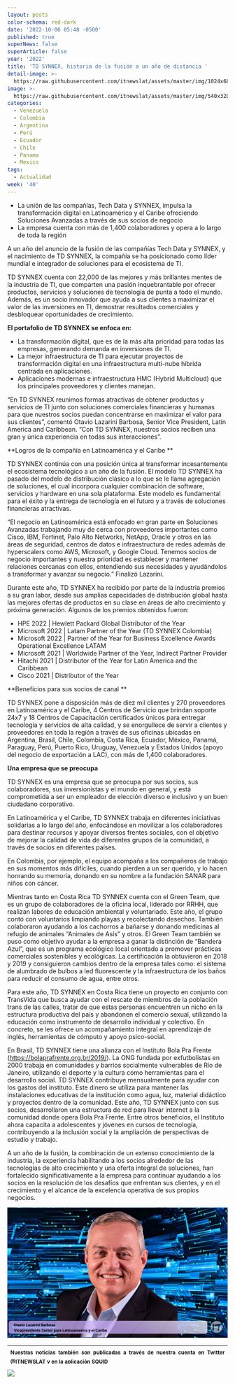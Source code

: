 ```yaml
---
layout: posts
color-schema: red-dark
date: '2022-10-06 05:48 -0500'
published: true
superNews: false
superArticle: false
year: '2022'
title: 'TD SYNNEX, historia de la fusión a un año de distancia '
detail-image: >-
  https://raw.githubusercontent.com/itnewslat/assets/master/img/1024x680/Otavio-Lazarini-Barbosa-g.jpg
image: >-
  https://raw.githubusercontent.com/itnewslat/assets/master/img/540x320/Otavio-Lazarini-Barbosa-p.jpg
categories:
  - Venezuela
  - Colombia
  - Argentina
  - Perú
  - Ecuador
  - Chile
  - Panama
  - Mexico
tags:
  - Actualidad
week: '40'
---
```

- La unión de las compañías, Tech Data y SYNNEX, impulsa la transformación digital en Latinoamérica y el Caribe ofreciendo Soluciones Avanzadas a través de sus socios de negocio 
- La empresa cuenta con más de 1,400 colaboradores y opera a lo largo de toda la región
 
A un año del anuncio de la fusión de las compañías Tech Data y SYNNEX, y el nacimiento de TD SYNNEX, la compañía se ha posicionado como líder mundial e integrador de soluciones para el ecosistema de TI. 

TD SYNNEX cuenta con 22,000 de las mejores y más brillantes mentes de la industria de TI, que comparten una pasión inquebrantable por ofrecer productos, servicios y soluciones de tecnología de punta a todo el mundo. Además, es un socio innovador que ayuda a sus clientes a maximizar el valor de las inversiones en TI, demostrar resultados comerciales y desbloquear oportunidades de crecimiento. 

**El portafolio de TD SYNNEX se enfoca en:** 

- La transformación digital, que es de la más alta prioridad para todas las empresas, generando demanda en inversiones de TI. 
- La mejor infraestructura de TI para ejecutar proyectos de transformación digital en una infraestructura multi-nube híbrida centrada en aplicaciones. 
- Aplicaciones modernas e infraestructura HMC (Hybrid Multicloud) que los principales proveedores y clientes manejan.

“En TD SYNNEX reunimos formas atractivas de obtener productos y servicios de TI junto con soluciones comerciales financieras y humanas para que nuestros socios puedan concentrarse en maximizar el valor para sus clientes”, comentó Otavio Lazarini Barbosa, Senior Vice President, Latin America and Caribbean. “Con TD SYNNEX, nuestros socios reciben una gran y única experiencia en todas sus interacciones”. 

**Logros de la compañía en Latinoamérica y el Caribe **

TD SYNNEX continúa con una posición única al transformar incesantemente el ecosistema tecnológico a un año de la fusión. El modelo TD SYNNEX ha pasado del modelo de distribución clásico a lo que se le llama agregación de soluciones, el cual incorpora cualquier combinación de software, servicios y hardware en una sola plataforma. Este modelo es fundamental para el éxito y la entrega de tecnología en el futuro y a través de soluciones financieras atractivas. 

“El negocio en Latinoamérica está enfocado en gran parte en Soluciones Avanzadas trabajando muy de cerca con proveedores importantes como Cisco, IBM, Fortinet, Palo Alto Networks, NetApp, Oracle y otros en las áreas de seguridad, centros de datos e infraestructura de redes además de hyperscalers como AWS, Microsoft, y Google Cloud. Tenemos socios de negocio importantes y nuestra prioridad es establecer y mantener relaciones cercanas con ellos, entendiendo sus necesidades y ayudándolos a transformar y avanzar su negocio.” Finalizó Lazarini. 

Durante este año, TD SYNNEX ha recibido por parte de la industria premios a su gran labor, desde sus amplias capacidades de distribución global hasta las mejores ofertas de productos en su clase en áreas de alto crecimiento y próxima generación. Algunos de los premios obtenidos fueron: 

- HPE 2022 | Hewlett Packard Global Distributor of the Year  
- Microsoft 2022 | Latam Partner of the Year (TD SYNNEX Colombia) 
- Microsoft 2022 | Partner of the Year for Business Excellence Awards Operational Excellence LATAM 
- Microsoft 2021 | Worldwide Partner of the Year, Indirect Partner Provider 
- Hitachi 2021 | Distributor of the Year for Latin America and the Caribbean  
- Cisco 2021 | Distributor of the Year

**Beneficios para sus socios de canal  **

TD SYNNEX pone a disposición más de diez mil clientes y 270 proveedores en Latinoamérica y el Caribe, 4 Centros de Servicio que brindan soporte 24x7 y 18 Centros de Capacitación certificados únicos para entregar tecnología y servicios de alta calidad, y se enorgullece de servir a clientes y proveedores en toda la región a través de sus oficinas ubicadas en Argentina, Brasil, Chile, Colombia, Costa Rica, Ecuador, México, Panamá, Paraguay, Perú, Puerto Rico, Uruguay, Venezuela y Estados Unidos (apoyo del negocio de exportación a LAC), con más de 1,400 colaboradores. 

**Una empresa que se preocupa** 

TD SYNNEX es una empresa que se preocupa por sus socios, sus colaboradores, sus inversionistas y el mundo en general, y está comprometida a ser un empleador de elección diverso e inclusivo y un buen ciudadano corporativo.  

En Latinoamérica y el Caribe, TD SYNNEX trabaja en diferentes iniciativas solidarias a lo largo del año, enfocándose en movilizar a los colaboradores para destinar recursos y apoyar diversos frentes sociales, con el objetivo de mejorar la calidad de vida de diferentes grupos de la comunidad, a través de socios en diferentes países. 

En Colombia, por ejemplo, el equipo acompaña a los compañeros de trabajo en sus momentos más difíciles, cuando pierden a un ser querido, y lo hacen honrando su memoria, donando en su nombre a la fundación SANAR para niños con cáncer.  

Mientras tanto en Costa Rica TD SYNNEX cuenta con el Green Team, que es un grupo de colaboradores de la oficina local, liderado por RRHH, que realizan labores de educación ambiental y voluntariado. Este año, el grupo contó con voluntarios limpiando playas y recolectando desechos. También colaboraron ayudando a los cachorros a bañarse y donando medicinas al refugio de animales “Animales de Asís” y otros. El Green Team también se puso como objetivo ayudar a la empresa a ganar la distinción de “Bandera Azul”, que es un programa ecológico local orientado a promover prácticas comerciales sostenibles y ecológicas. La certificación la obtuvieron en 2018 y 2019 y consiguieron cambios dentro de la empresa tales como: el sistema de alumbrado de bulbos a led fluorescente y la infraestructura de los baños para reducir el consumo de agua, entre otros. 

Para este año, TD SYNNEX en Costa Rica tiene un proyecto en conjunto con TransVida que busca ayudar con el rescate de miembros de la población trans de las calles, tratar de que estas personas encuentren un nicho en la estructura productiva del país y abandonen el comercio sexual, utilizando la educación como instrumento de desarrollo individual y colectivo. En concreto, se les ofrece un acompañamiento integral en aprendizaje de inglés, herramientas de cómputo y apoyo psico-social. 

En Brasil, TD SYNNEX tiene una alianza con el Instituto Bola Pra Frente (https://bolaprafrente.org.br/2019/). La ONG fundada por exfutbolistas en 2000 trabaja en comunidades y barrios socialmente vulnerables de Río de Janeiro, utilizando el deporte y la cultura como herramientas para el desarrollo social. TD SYNNEX contribuye mensualmente para ayudar con los gastos del instituto. Este dinero se utiliza para mantener las instalaciones educativas de la institución como agua, luz, material didáctico y proyectos dentro de la comunidad. Este año, TD SYNNEX junto con sus socios, desarrollaron una estructura de red para llevar internet a la comunidad donde opera Bola Pra Frente. Entre otros beneficios, el Instituto ahora capacita a adolescentes y jóvenes en cursos de tecnología, contribuyendo a la inclusión social y la ampliación de perspectivas de estudio y trabajo. 

A un año de la fusión, la combinación de un extenso conocimiento de la industria, la experiencia habilitando a los socios alrededor de las tecnologías de alto crecimiento y una oferta integral de soluciones, han fortalecido significativamente a la empresa para continuar ayudando a los socios en la resolución de los desafíos que enfrentan sus clientes, y en el crecimiento y el alcance de la excelencia operativa de sus propios negocios. 

![](https://raw.githubusercontent.com/itnewslat/assets/master/img/540x320/Otavio-Lazarini-Barbosa-p.jpg)

<table style="height: 42px;" width="569">
<tbody>
<tr>
<td style="text-align: justify;"><sub><strong>Nuestras noticias también son publicadas a través de nuestra cuenta en Twitter <a href="https://twitter.com/itnewslat?lang=es">@ITNEWSLAT</a> y en la aplicación <a href="https://squidapp.co/en/">SQUID</a></strong></sub></td>
</tr>
</tbody>
</table>

<img src="https://tracker.metricool.com/c3po.jpg?hash=56f88a41e39ab42c063cc51676587a04"/>